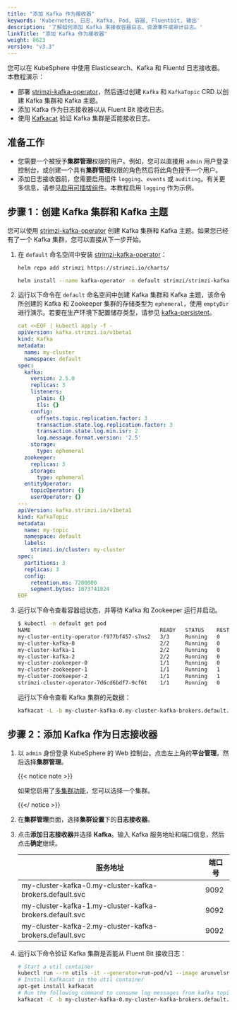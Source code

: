 ```yaml
---
title: "添加 Kafka 作为接收器"
keywords: 'Kubernetes, 日志, Kafka, Pod, 容器, Fluentbit, 输出'
description: '了解如何添加 Kafka 来接收容器日志、资源事件或审计日志。'
linkTitle: "添加 Kafka 作为接收器"
weight: 8623
version: "v3.3"
---
```

您可以在 KubeSphere 中使用 Elasticsearch、Kafka 和 Fluentd 日志接收器。本教程演示：

- 部署 [strimzi-kafka-operator](https://github.com/strimzi/strimzi-kafka-operator)，然后通过创建 `Kafka` 和 `KafkaTopic` CRD 以创建 Kafka 集群和 Kafka 主题。
- 添加 Kafka 作为日志接收器以从 Fluent Bit 接收日志。
- 使用 [Kafkacat](https://github.com/edenhill/kafkacat) 验证 Kafka 集群是否能接收日志。

## 准备工作

- 您需要一个被授予**集群管理**权限的用户。例如，您可以直接用 `admin` 用户登录控制台，或创建一个具有**集群管理**权限的角色然后将此角色授予一个用户。
- 添加日志接收器前，您需要启用组件 `logging`、`events` 或 `auditing`。有关更多信息，请参见[启用可插拔组件](../../../../pluggable-components/)。本教程启用 `logging` 作为示例。

## 步骤 1：创建 Kafka 集群和 Kafka 主题

您可以使用 [strimzi-kafka-operator](https://github.com/strimzi/strimzi-kafka-operator) 创建 Kafka 集群和 Kafka 主题。如果您已经有了一个 Kafka 集群，您可以直接从下一步开始。

1. 在 `default` 命名空间中安装 [strimzi-kafka-operator](https://github.com/strimzi/strimzi-kafka-operator)：

    ```bash
    helm repo add strimzi https://strimzi.io/charts/
    ```

    ```bash
    helm install --name kafka-operator -n default strimzi/strimzi-kafka-operator
    ```


2. 运行以下命令在 `default` 命名空间中创建 Kafka 集群和 Kafka 主题，该命令所创建的 Kafka 和 Zookeeper 集群的存储类型为 `ephemeral`，使用 `emptyDir` 进行演示。若要在生产环境下配置储存类型，请参见 [kafka-persistent](https://github.com/strimzi/strimzi-kafka-operator/blob/0.19.0/examples/kafka/kafka-persistent.yaml)。

    ```yaml
    cat <<EOF | kubectl apply -f -
    apiVersion: kafka.strimzi.io/v1beta1
    kind: Kafka
    metadata:
      name: my-cluster
      namespace: default
    spec:
      kafka:
        version: 2.5.0
        replicas: 3
        listeners:
          plain: {}
          tls: {}
        config:
          offsets.topic.replication.factor: 3
          transaction.state.log.replication.factor: 3
          transaction.state.log.min.isr: 2
          log.message.format.version: '2.5'
        storage:
          type: ephemeral
      zookeeper:
        replicas: 3
        storage:
          type: ephemeral
      entityOperator:
        topicOperator: {}
        userOperator: {}
    ---
    apiVersion: kafka.strimzi.io/v1beta1
    kind: KafkaTopic
    metadata:
      name: my-topic
      namespace: default
      labels:
        strimzi.io/cluster: my-cluster
    spec:
      partitions: 3
      replicas: 3
      config:
        retention.ms: 7200000
        segment.bytes: 1073741824
    EOF
    ```

3. 运行以下命令查看容器组状态，并等待 Kafka 和 Zookeeper 运行并启动。

    ```bash
    $ kubectl -n default get pod 
    NAME                                         READY   STATUS    RESTARTS   AGE
    my-cluster-entity-operator-f977bf457-s7ns2   3/3     Running   0          69m
    my-cluster-kafka-0                           2/2     Running   0          69m
    my-cluster-kafka-1                           2/2     Running   0          69m
    my-cluster-kafka-2                           2/2     Running   0          69m
    my-cluster-zookeeper-0                       1/1     Running   0          71m
    my-cluster-zookeeper-1                       1/1     Running   1          71m
    my-cluster-zookeeper-2                       1/1     Running   1          71m
    strimzi-cluster-operator-7d6cd6bdf7-9cf6t    1/1     Running   0          104m
    ```

    运行以下命令查看 Kafka 集群的元数据：

    ```bash
    kafkacat -L -b my-cluster-kafka-0.my-cluster-kafka-brokers.default.svc:9092,my-cluster-kafka-1.my-cluster-kafka-brokers.default.svc:9092,my-cluster-kafka-2.my-cluster-kafka-brokers.default.svc:9092
    ```

## 步骤 2：添加 Kafka 作为日志接收器

1. 以 `admin` 身份登录 KubeSphere 的 Web 控制台。点击左上角的**平台管理**，然后选择**集群管理**。

   {{< notice note >}}

   如果您启用了[多集群功能](../../../../multicluster-management/)，您可以选择一个集群。

   {{</ notice >}} 

2. 在**集群管理**页面，选择**集群设置**下的**日志接收器**。

3. 点击**添加日志接收器**并选择 **Kafka**。输入 Kafka 服务地址和端口信息，然后点击**确定**继续。

   | 服务地址                                                 | 端口号 |
   | ------------------------------------------------------- | ---- |
   | my-cluster-kafka-0.my-cluster-kafka-brokers.default.svc | 9092 |
   | my-cluster-kafka-1.my-cluster-kafka-brokers.default.svc | 9092 |
   | my-cluster-kafka-2.my-cluster-kafka-brokers.default.svc | 9092 |

4. 运行以下命令验证 Kafka 集群是否能从 Fluent Bit 接收日志：

   ```bash
   # Start a util container
   kubectl run --rm utils -it --generator=run-pod/v1 --image arunvelsriram/utils bash
   # Install Kafkacat in the util container
   apt-get install kafkacat
   # Run the following command to consume log messages from kafka topic: my-topic
   kafkacat -C -b my-cluster-kafka-0.my-cluster-kafka-brokers.default.svc:9092,my-cluster-kafka-1.my-cluster-kafka-brokers.default.svc:9092,my-cluster-kafka-2.my-cluster-kafka-brokers.default.svc:9092 -t my-topic
   ```